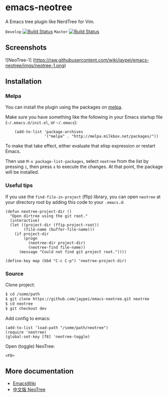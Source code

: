 # emacs-neotree #

A Emacs tree plugin like NerdTree for Vim.

`Develop` [![Build Status](https://travis-ci.org/jaypei/emacs-neotree.svg?branch=dev)](https://travis-ci.org/jaypei/emacs-neotree)
`Master` [![Build Status](https://travis-ci.org/jaypei/emacs-neotree.svg?branch=master)](https://travis-ci.org/jaypei/emacs-neotree)


## Screenshots ##

![NeoTree-1] (https://raw.githubusercontent.com/wiki/jaypei/emacs-neotree/imgs/neotree-1.png)

## Installation ##

### Melpa

You can install the plugin using the packages on [melpa](http://melpa.milkbox.net/).

Make sure you have something like the following in your Emacs startup file (`~/.emacs.d/init.el`, or `~/.emacs`):

```elisp
    (add-to-list 'package-archives
                 '("melpa" . "http://melpa.milkbox.net/packages/"))
```

To make that take effect, either evaluate that elisp expression or restart Emacs.

Then use `M-x package-list-packages`, select `neotree` from
the list by pressing `i`, then press `x` to execute the changes. At
that point, the package will be installed.

### Useful tips

If you use the `find-file-in-project` (ffip) library, you can open `neotree` at your directory root by
adding this code to your `.emacs.d`:

```elisp
(defun neotree-project-dir ()
  "Open dirtree using the git root."
  (interactive)
  (let ((project-dir (ffip-project-root))
        (file-name (buffer-file-name)))
    (if project-dir
        (progn
          (neotree-dir project-dir)
          (neotree-find file-name))
      (message "Could not find git project root."))))

(define-key map (kbd "C-c C-p") 'neotree-project-dir)
```

### Source

Clone project:
```sh
$ cd /some/path
$ git clone https://github.com/jaypei/emacs-neotree.git neotree
$ cd neotree
$ git checkout dev
```

Add config to emacs:

```elisp
(add-to-list 'load-path "/some/path/neotree")
(require 'neotree)
(global-set-key [f8] 'neotree-toggle)
```

Open (toggle) NeoTree:

```
<F8>
```


## More documentation ##

* [EmacsWiki](http://www.emacswiki.org/emacs/NeoTree)
* [中文版 NeoTree](http://www.emacswiki.org/emacs-zh/NeoTree_%E4%B8%AD%E6%96%87wiki)
